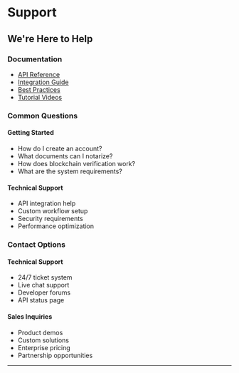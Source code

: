 # Support

## We're Here to Help

### Documentation
- [API Reference](/content/api.html)
- [Integration Guide](/content/integration.html)
- [Best Practices](/content/bestpractices.html)
- [Tutorial Videos](/content/tutorials.html)

### Common Questions

#### Getting Started
- How do I create an account?
- What documents can I notarize?
- How does blockchain verification work?
- What are the system requirements?

#### Technical Support
- API integration help
- Custom workflow setup
- Security requirements
- Performance optimization

### Contact Options

#### Technical Support
- 24/7 ticket system
- Live chat support
- Developer forums
- API status page

#### Sales Inquiries
- Product demos
- Custom solutions
- Enterprise pricing
- Partnership opportunities

---


